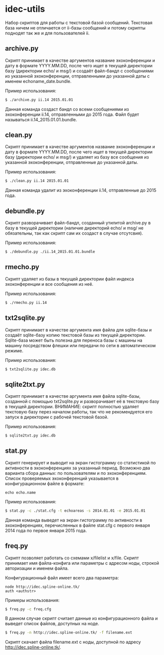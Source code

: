 idec-utils
==========

Набор скриптов для работы с текстовой базой сообщений. Текстовая база ничем не отличается от ii-базы сообщений и потому скрипты поднодят так же и для пользователей ii.

archive.py
----------

Скрипт принимает в качестве аргументов название эхоконференции и дату в формате YYYY.MM.DD, после чего ищет в текущей директории базу (директории echo/ и msg/) и создаёт файл-бандл с сообщениями из указанной эхоконференции, отправленными до указанной даты с именем echoname_date.bundle.

Пример использования:

```bash
$ ./archive.py ii.14 2015.01.01
```

Данная команда создаст бандл со всеми сообщениями из эхоконференции ii.14, отправленными до 2015 года. Файл будет называться ii.14_2015.01.01.bundle.

clean.py
--------

Скрипт принимает в качестве аргументов название эхоконференции и дату в формате YYYY.MM.DD, после чего ищет в текущей директории базу (директории echo/ и msg/) и удаляет из базу все сообщения из указанной эхоконференции, отправленные до указанной даты.

Пример использования:

```bash
$ ./clean.py ii.14 2015.01.01
```

Данная команда удалит из эхоконференции ii.14, отправленные до 2015 года.

debundle.py
-----------

Скрипт разворачивает файл-бандл, созданный утилитой archive.py в базу в текущей директории (наличие директорий echo/ и msg/ не обязательны, так как скрипт сам их создаст в случае отсутсвия).

Пример использования:

```bash
$ ./debundle.py ./ii.14_2015.01.01.bundle
````

rmecho.py
---------

Скрипт удаляет из базы в текущей директории файл индекса эхоконференции и все сообщения из неё.

Пример использования:

```bash
$ ./rmecho.py ii.14
```

txt2sqlite.py
-------------

Скрипт принимает в качестве аргумента имя файла для sqlite-базы и создаёт sqlite-базу копию текстовой базы из текущей директории. Sqlite-база может быть полезна для переноса базы с машины на машину посредством флешки или передачи по сети в автоматическом режиме.

Пример использования:

```bash
$ txt2sqlite.py idec.db
```

sqlite2txt.py
-------------

Скрипт принимает в качестве аргумента имя файла sqlite-базы, созданной с помощью txt2sqlite.py и разворачивает её в текстовую базу в текущей директории. ВНИМАНИЕ: скрипт полностью удаляет текстовую базу перез началом работы, так что не рекомендуется его запуск в директории с рабочей текстовой базой.

Пример использования:

```bash
$ sqlite2txt.py idec.db
```

stat.py
-------

Скрипт генерирует и выводит на экран гистограмму со статистикой по активности в эхоконференциях за указанный период. Возможно два варианта сбора данных: по пользователям и по эхоконференциям. Список проверяемых эхоконференций указывается в конфигурационном файле в формате:

```
echo echo.name
```

Пример использования:

```bash
$ stat.py -c ./stat.cfg -t echoareas -s 2014.01.01 -e 2015.01.01
```

Данная команда выведет на экран гистограмму по активности в эхоконференциях, перечисленных в файле stat.cfg с первого января 2014 года по первое января 2015 года.

freq.py
-------

Скрипт позволяет работать со схемами x/filelist и x/file. Скрипт принимает имя файла-конфига или параметры с адресом ноды, строкой авторизации и именем файла.

Конфигурационный файл имеет всего два параметра:

```
node http://idec.spline-online.tk/
auth <authstr>
```

Примеры использования:

```bash
$ freq.py -c freq.cfg
```

В данном случае скрипт считает данные из конфигурационного файла и выведет список файлов, доступных на ноде.

```bash
$ freq.py -n http://idec.spline-online.tk/ -f filename.ext
```

Скрипт скачает файла filename.ext с ноды, доступной по адресу http://idec.spline-online.tk/.